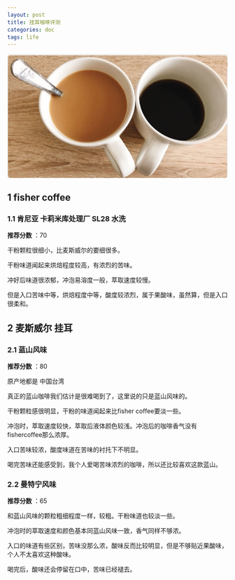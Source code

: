 ```yaml
---
layout: post
title: 挂耳咖啡评测
categories: doc
tags: life
---
```




![Alt text](../image/coffee-test-1.jpg)

## 1 fisher coffee

### 1.1 肯尼亚 卡莉米库处理厂 SL28 水洗

**推荐分数** ：70

干粉颗粒很细小，比麦斯威尔的要细很多。

干粉味道闻起来烘焙程度较高，有浓烈的苦味。

冲好后味道很浓郁，冲泡易溶度一般，萃取速度较慢。
 
但是入口苦味中等，烘焙程度中等，酸度较浓烈，属于果酸味，虽然算，但是入口很柔和。


## 2 麦斯威尔 挂耳

### 2.1 蓝山风味

**推荐分数** ：80

原产地都是 中国台湾

真正的蓝山咖啡我们估计是很难喝到了，这里说的只是蓝山风味的。

干粉颗粒感很明显，干粉的味道闻起来比fisher coffee要淡一些。

冲泡时，萃取速度较快，萃取后液体颜色较浅。冲泡后的咖啡香气没有fishercoffee那么浓厚。

入口苦味较浓，酸度味道在苦味的衬托下不明显。

喝完苦味还能感受到，我个人爱喝苦味浓烈的咖啡，所以还比较喜欢这款蓝山。


### 2.2 曼特宁风味

**推荐分数** ：65

和蓝山风味的颗粒粗细程度一样，较粗。干粉味道也较淡一些。

冲泡时的萃取速度和颜色基本同蓝山风味一致，香气同样不够浓。

入口的味道有些区别，苦味没那么浓，酸味反而比较明显，但是不够贴近果酸味，个人不太喜欢这种酸味。

喝完后，酸味还会停留在口中，苦味已经褪去。

